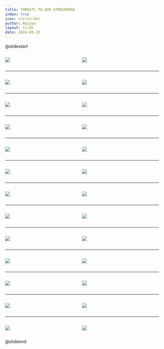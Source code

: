 ```yaml
---
title: THREATS TO OUR ATMOSPHERE
index: true
icon: circle-dot
author: Haiyue
layout: Slide
date: 2024-09-22
---
```

 
@slidestart

<div style="display:flex">
<div style="flex:1">

![](https://raw.githubusercontent.com/yclord/reading/refs/heads/master/english/Level-W/THREATS%20TO%20OUR%20ATMOSPHERE/001.webp)
</div>
<div style="flex:1">

![](https://raw.githubusercontent.com/yclord/reading/refs/heads/master/english/Level-W/THREATS%20TO%20OUR%20ATMOSPHERE/002.webp)
</div>
</div>

---

<div style="display:flex">
<div style="flex:1">

![](https://raw.githubusercontent.com/yclord/reading/refs/heads/master/english/Level-W/THREATS%20TO%20OUR%20ATMOSPHERE/003.webp)
</div>
<div style="flex:1">

![](https://raw.githubusercontent.com/yclord/reading/refs/heads/master/english/Level-W/THREATS%20TO%20OUR%20ATMOSPHERE/004.webp)
</div>
</div>

---

<div style="display:flex">
<div style="flex:1">

![](https://raw.githubusercontent.com/yclord/reading/refs/heads/master/english/Level-W/THREATS%20TO%20OUR%20ATMOSPHERE/005.webp)
</div>
<div style="flex:1">

![](https://raw.githubusercontent.com/yclord/reading/refs/heads/master/english/Level-W/THREATS%20TO%20OUR%20ATMOSPHERE/006.webp)
</div>
</div>

---

<div style="display:flex">
<div style="flex:1">

![](https://raw.githubusercontent.com/yclord/reading/refs/heads/master/english/Level-W/THREATS%20TO%20OUR%20ATMOSPHERE/007.webp)
</div>
<div style="flex:1">

![](https://raw.githubusercontent.com/yclord/reading/refs/heads/master/english/Level-W/THREATS%20TO%20OUR%20ATMOSPHERE/008.webp)
</div>
</div>

---

<div style="display:flex">
<div style="flex:1">

![](https://raw.githubusercontent.com/yclord/reading/refs/heads/master/english/Level-W/THREATS%20TO%20OUR%20ATMOSPHERE/009.webp)
</div>
<div style="flex:1">

![](https://raw.githubusercontent.com/yclord/reading/refs/heads/master/english/Level-W/THREATS%20TO%20OUR%20ATMOSPHERE/010.webp)
</div>
</div>

---

<div style="display:flex">
<div style="flex:1">

![](https://raw.githubusercontent.com/yclord/reading/refs/heads/master/english/Level-W/THREATS%20TO%20OUR%20ATMOSPHERE/011.webp)
</div>
<div style="flex:1">

![](https://raw.githubusercontent.com/yclord/reading/refs/heads/master/english/Level-W/THREATS%20TO%20OUR%20ATMOSPHERE/012.webp)
</div>
</div>

---

<div style="display:flex">
<div style="flex:1">

![](https://raw.githubusercontent.com/yclord/reading/refs/heads/master/english/Level-W/THREATS%20TO%20OUR%20ATMOSPHERE/013.webp)
</div>
<div style="flex:1">

![](https://raw.githubusercontent.com/yclord/reading/refs/heads/master/english/Level-W/THREATS%20TO%20OUR%20ATMOSPHERE/014.webp)
</div>
</div>

---

<div style="display:flex">
<div style="flex:1">

![](https://raw.githubusercontent.com/yclord/reading/refs/heads/master/english/Level-W/THREATS%20TO%20OUR%20ATMOSPHERE/015.webp)
</div>
<div style="flex:1">

![](https://raw.githubusercontent.com/yclord/reading/refs/heads/master/english/Level-W/THREATS%20TO%20OUR%20ATMOSPHERE/016.webp)
</div>
</div>

---

<div style="display:flex">
<div style="flex:1">

![](https://raw.githubusercontent.com/yclord/reading/refs/heads/master/english/Level-W/THREATS%20TO%20OUR%20ATMOSPHERE/017.webp)
</div>
<div style="flex:1">

![](https://raw.githubusercontent.com/yclord/reading/refs/heads/master/english/Level-W/THREATS%20TO%20OUR%20ATMOSPHERE/018.webp)
</div>
</div>

---

<div style="display:flex">
<div style="flex:1">

![](https://raw.githubusercontent.com/yclord/reading/refs/heads/master/english/Level-W/THREATS%20TO%20OUR%20ATMOSPHERE/019.webp)
</div>
<div style="flex:1">

![](https://raw.githubusercontent.com/yclord/reading/refs/heads/master/english/Level-W/THREATS%20TO%20OUR%20ATMOSPHERE/020.webp)
</div>
</div>

---

<div style="display:flex">
<div style="flex:1">

![](https://raw.githubusercontent.com/yclord/reading/refs/heads/master/english/Level-W/THREATS%20TO%20OUR%20ATMOSPHERE/021.webp)
</div>
<div style="flex:1">

![](https://raw.githubusercontent.com/yclord/reading/refs/heads/master/english/Level-W/THREATS%20TO%20OUR%20ATMOSPHERE/022.webp)
</div>
</div>

---

<div style="display:flex">
<div style="flex:1">

![](https://raw.githubusercontent.com/yclord/reading/refs/heads/master/english/Level-W/THREATS%20TO%20OUR%20ATMOSPHERE/023.webp)
</div>
<div style="flex:1">

![](https://raw.githubusercontent.com/yclord/reading/refs/heads/master/english/Level-W/THREATS%20TO%20OUR%20ATMOSPHERE/024.webp)
</div>
</div>

---

<div style="display:flex">
<div style="flex:1">

![](https://raw.githubusercontent.com/yclord/reading/refs/heads/master/english/Level-W/THREATS%20TO%20OUR%20ATMOSPHERE/025.webp)
</div>
<div style="flex:1">

![](https://raw.githubusercontent.com/yclord/reading/refs/heads/master/english/Level-W/THREATS%20TO%20OUR%20ATMOSPHERE/026.webp)
</div>
</div>

@slideend